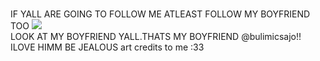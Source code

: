 <br> IF YALL ARE GOING TO FOLLOW ME ATLEAST FOLLOW MY BOYFRIEND TOO
<img src="https://cdn.discordapp.com/attachments/712616007373553671/1197537980743688192/imageedit_4_4990467340.png?ex=65bba127&is=65a92c27&hm=b6ac13a4ecfee242266a95f41727404bc0a02479b6fe314e414fc6264925eb4c&"> 
<br> LOOK AT MY BOYFRIEND YALL.THATS MY BOYFRIEND @bulimicsajo!! ILOVE HIMM  BE JEALOUS art credits to me :33
